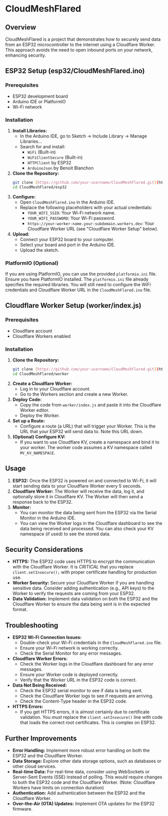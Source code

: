 # CloudMeshFlared

## Overview

CloudMeshFlared is a project that demonstrates how to securely send data from an ESP32 microcontroller to the internet using a Cloudflare Worker. This approach avoids the need to open inbound ports on your network, enhancing security.

## ESP32 Setup (esp32/CloudMeshFlared.ino)

### Prerequisites

* ESP32 development board
* Arduino IDE or PlatformIO
* Wi-Fi network

### Installation

1.  **Install Libraries:**
    * In the Arduino IDE, go to Sketch -> Include Library -> Manage Libraries...
    * Search for and install:
        * `WiFi` (Built-in)
        * `WiFiClientSecure` (Built-in)
        * `HTTPClient` by ESP32
        * `ArduinoJson` by Benoit Blanchon
2.  **Clone the Repository:**
    ```bash
    git clone [https://github.com/your-username/CloudMeshFlared.git](https://github.com/your-username/CloudMeshFlared.git)
    cd CloudMeshFlared/esp32
    ```
3.  **Configure:**
    * Open `CloudMeshFlared.ino` in the Arduino IDE.
    * Replace the following placeholders with your actual credentials:
        * `YOUR_WIFI_SSID`: Your Wi-Fi network name.
        * `YOUR_WIFI_PASSWORD`: Your Wi-Fi password.
        * `https://your-worker-name.your-subdomain.workers.dev`: Your Cloudflare Worker URL (see "Cloudflare Worker Setup" below).
4.  **Upload:**
    * Connect your ESP32 board to your computer.
    * Select your board and port in the Arduino IDE.
    * Upload the sketch.

### PlatformIO (Optional)

If you are using PlatformIO, you can use the provided `platformio.ini` file.  Ensure you have PlatformIO installed.  The `platformio.ini` file already specifies the required libraries.  You will still need to configure the WiFi credentials and Cloudflare Worker URL in the `CloudMeshFlared.ino` file.

## Cloudflare Worker Setup (worker/index.js)

### Prerequisites

* Cloudflare account
* Cloudflare Workers enabled

### Installation

1.  **Clone the Repository:**
    ```bash
    git clone [https://github.com/your-username/CloudMeshFlared.git](https://github.com/your-username/CloudMeshFlared.git)
    cd CloudMeshFlared/worker
    ```
2.  **Create a Cloudflare Worker:**
    * Log in to your Cloudflare account.
    * Go to the Workers section and create a new Worker.
3.  **Deploy Code:**
    * Copy the code from `worker/index.js` and paste it into the Cloudflare Worker editor.
    * Deploy the Worker.
4.  **Set up a Route:**
    * Configure a route (a URL) that will trigger your Worker.  This is the URL that your ESP32 will send data to.  Note this URL down.
5.  **(Optional) Configure KV:**
     * If you want to use Cloudflare KV, create a namespace and bind it to your worker.  The worker code assumes a KV namespace called `MY_KV_NAMESPACE`.

## Usage

1.  **ESP32:** Once the ESP32 is powered on and connected to Wi-Fi, it will start sending data to your Cloudflare Worker every 5 seconds.
2.  **Cloudflare Worker:** The Worker will receive the data, log it, and optionally store it in Cloudflare KV.  The Worker will then send a response back to the ESP32.
3.  **Monitor:**
    * You can monitor the data being sent from the ESP32 via the Serial Monitor in the Arduino IDE.
    * You can view the Worker logs in the Cloudflare dashboard to see the data being received and processed.  You can also check your KV namespace (if used) to see the stored data.

## Security Considerations

* **HTTPS:** The ESP32 code uses HTTPS to encrypt the communication with the Cloudflare Worker.  It is *CRITICAL* that you replace  `client.setInsecure();` with proper certificate handling for production use.
* **Worker Security:** Secure your Cloudflare Worker if you are handling sensitive data.  Consider adding authentication (e.g., API keys) to the Worker to verify the requests are coming from your ESP32.
* **Data Validation:** Implement data validation on both the ESP32 and the Cloudflare Worker to ensure the data being sent is in the expected format.

## Troubleshooting

* **ESP32 Wi-Fi Connection Issues:**
    * Double-check your Wi-Fi credentials in the `CloudMeshFlared.ino` file.
    * Ensure your Wi-Fi network is working correctly.
    * Check the Serial Monitor for any error messages.
* **Cloudflare Worker Errors:**
    * Check the Worker logs in the Cloudflare dashboard for any error messages.
    * Ensure your Worker code is deployed correctly.
    * Verify that the Worker URL in the ESP32 code is correct.
* **Data Not Being Received:**
     * Check the ESP32 serial monitor to see if data is being sent.
     * Check the Cloudflare Worker logs to see if requests are arriving.
     * Check the Content-Type header in the ESP32 code.
* **HTTPS Errors:**
     * If you get HTTPS errors, it is almost certainly due to certificate validation.  You *must* replace the `client.setInsecure()` line with code that loads the correct root certificates.  This is complex on ESP32.

## Further Improvements

* **Error Handling:** Implement more robust error handling on both the ESP32 and the Cloudflare Worker.
* **Data Storage:** Explore other data storage options, such as databases or other cloud services.
* **Real-time Data:** For real-time data, consider using WebSockets or Server-Sent Events (SSE) instead of polling.  This would require changes to both the ESP32 code and the Cloudflare Worker.  (Note: Cloudflare Workers have limits on connection duration)
* **Authentication:** Add authentication between the ESP32 and the Cloudflare Worker.
* **Over-the-Air (OTA) Updates:** Implement OTA updates for the ESP32 firmware.


